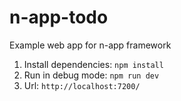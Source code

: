 # n-app-todo
Example web app for n-app framework


1. Install dependencies: `npm install`
2. Run in debug mode: `npm run dev`
3. Url: `http://localhost:7200/`